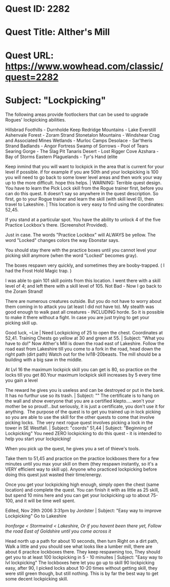 # Quest ID: 2282
# Quest Title: Alther's Mill
# Quest URL: https://www.wowhead.com/classic/quest=2282
# Subject: "Lockpicking"
The following areas provide footlockers that can be used to upgrade Rogues' lockpicking abilities.

Hillsbrad Foothills - Durnholde Keep
Redridge Mountains - Lake Everstill
Ashenvale Forest - Zoram Strand
Stonetalon Mountains - Windshear Crag and Associated Mines
Wetlands - Murloc Camps
Desolace - Sar'theris Strand
Badlands - Angor Fortress
Swamp of Sorrows - Pool of Tears
Searing Gorge - The Slag Pit
Tanaris Desert - Lost Rigger Cove
Azshara - Bay of Storms
Eastern Plaguelands - Tyr's Hand (elite

Keep inmind that you will want to lockpick in the area that is current for your level if possible. if for example if you are 50th and your lockpicking is 100 you will need to go back to some lower level areas and then work your way up to the more difficult. hope this helps. | WARNING: Terrible quest design. You have to learn the Pick Lock skill from the Rogue trainer first, before you can do this quest. It doesn't say so anywhere in the quest description. So first, go to your Rogue trainer and learn the skill (with skill level 0), then travel to Lakeshire. | This location is very easy to find using the coordinates: 52,45.

If you stand at a particular spot. You have the ability to unlock 4 of the five Practice Lockbox's there. (Screenshot Provided).

Just in case. The words "Practice Lockbox" will ALWAYS be yellow. The word "Locked" changes colors the way Ebonstar says.

You should stay there with the practice boxes until you cannot level your picking skill anymore (when the word "Locked" becomes gray).

The boxes respawn very quickly, and sometimes they are booby-trapped. ( I had the Frost Hold Magic trap. )

I was able to gain 101 skill points from this location. I went there with a skill level of 4; and left there with a skill level of 105. Not Bad - Now I go back to the Zoram Strand!

There are numerous creatures outside. But you do not have to worry about them coming in to attack you (at least I did not have to). My stealth was good enough to walk past all creatures - INCLUDING horde. So it is possible to make it there without a fight. In case you are just trying to get your picking skill up.

Good luck,
~Lie | Need Lockpicking of 25 to open the chest. Coordinates at 52,41. Training Chests go yellow at 30 and green at 55. | Subject: "What you have to do!"
Now Alther's Mill is down the road east of Lakeshire. Follow the road east from Lakeshire till you come to a fork in the road, head down the right path (dirt path) Watch out for the lvl18-20beasts. The mill should be a building with a big saw in the middle.

At Lvl 16 the maximum lockpick skill you can get is 80, so practice on the locks till you get 80.Your maximum lockpick skill increases by 5 every time you gain a level

The reward he gives you is useless and can be destroyed or put in the bank. It has no furthur use so its trash. | Subject: "<Blank>"
The certificate is to hang on the wall and show everyone that you are a certified klepto.....won't your mother be so proud!...but seriously, it is just a certificate, you don't use it for anything.  The purpose of the quest is to get you trained up in lock picking so you are able to use the skill for the other quests to come that involve picking locks.  The very next rogue quest involves picking a lock in the tower in SE Westfall. | Subject: "coords"
51,44 | Subject: "Beginning of Lockpicking"
You need ZERO lockpicking to do this quest - it is intended to help you start your lockpicking!

When you pick up the quest, he gives you a set of thieve's tools.

Take them to 51,45 and practice on the practice lockboxes there for a few minutes until you max your skill on them (they respawn instantly, so it's a VERY efficient way to skill up). Anyone who practiced lockpicking before doing this quest just wasted their time/energy.

Once you get your lockpicking high enough, simply open the chest (same location) and complete the quest. You can finish it with as little as 25 skill, but spend 10 mins here and you can get your lockpicking up to about 75-100, and it will be time well spent.

Edited, Nov 29th 2006 3:31pm by Jordster | Subject: "Easy way to improve Lockpicking"
Go to Lakeshire

*Ironforge < Stormwind < Lakeshire, Or if you havent been there yet, Follow the road East of Goldshire until you come across it*

Head north up a path for about 10 seconds, then turn Right on a dirt path, Walk a little and you should see what looks like a lumber mill, there are about 6 pracitce lockboxes there. They keep respawning too, They should get you to at least 100 lockpicking in 5 - 10 minuites | Subject: "Easy way to lvl lockpicking"
The lockboxes here let you go up to skill 90 lockpicking easy, after 90, I picked locks about 10-20 times without getting skill, they were still green though, but still nothing. This is by far the best way to get some decent lockpicking skill.